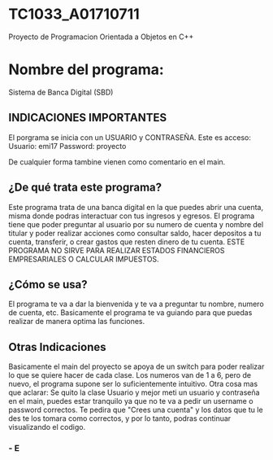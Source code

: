 # TC1033_A01710711
Proyecto de Programacion Orientada a Objetos en C++
# Nombre del programa: 
Sistema de Banca Digital (SBD)
## INDICACIONES IMPORTANTES
El porgrama se inicia con un USUARIO y CONTRASEÑA. 
Este es acceso:
Usuario: emi17
Password: proyecto

De cualquier forma tambine vienen como comentario en el main.

## ¿De qué trata este programa?
Este programa trata de una banca digital en la que puedes abrir una cuenta, misma donde podras interactuar con tus ingresos y egresos. 
El programa tiene que poder preguntar al usuario por su numero de cuenta y nombre del titular y poder realizar acciones como consultar saldo, hacer depositos a tu cuenta, transferir, o crear gastos que resten dinero de tu cuenta. 
ESTE PROGRAMA NO SIRVE PARA REALIZAR ESTADOS FINANCIEROS EMPRESARIALES O CALCULAR IMPUESTOS. 
## ¿Cómo se usa?
El programa te va a dar la bienvenida y te va a preguntar tu nombre, numero de cuenta, etc. Basicamente el programa te va guiando para que puedas realizar de manera optima las funciones. 
## Otras Indicaciones
Basicamente el main del proyecto se apoya de un switch para poder realizar lo que se quiere hacer de cada clase. Los numeros van de 1 a 6, pero de nuevo, el programa supone ser lo suficientemente intuitivo. 
Otra cosa mas que aclarar: Se quito la clase Usuario y mejor meti un usuario y contraseña en el main, puedes estar tranquilo ya que no te va a pedir un username o password correctos. Te pedira que "Crees una cuenta" y los datos que tu le des te los tomara como correctos, y por lo tanto, podras continuar visualizando el codigo.

### - E
